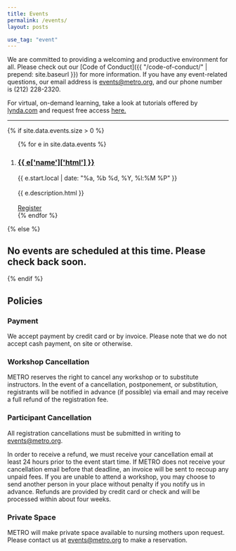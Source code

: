 ```yaml
---
title: Events
permalink: /events/
layout: posts

use_tag: "event"
---
```

We are committed to providing a welcoming and productive environment for all. Please check out our [Code of Conduct]({{ "/code-of-conduct/" | prepend: site.baseurl }}) for more information. If you have any event-related questions, our email address is [events@metro.org](mailto:events@metro.org), and our phone number is (212) 228-2320.

For virtual, on-demand learning, take a look at tutorials offered by [lynda.com](http://lynda.com/) and request free access [here.](https://docs.google.com/forms/d/e/1FAIpQLSex4Y3mWpBdnc_24ULgISj6Jr8Ww_URqFNI82u3Q6aQB5xyeg/viewform?usp=sf_link)

<hr />

{% if site.data.events.size > 0 %}
<ol class="posts">
{% for e in site.data.events %}
<li>
    <h3>
	<a href="{{ e.url }}">
      {{ e['name']['html'] }}
    </a>
	</h3>
	<div class="post-date">{{ e.start.local | date: "%a, %b %d, %Y, %l:%M %P" }}</div>
	<br/>
	<div class="post-excerpt">{{ e.description.html }} </div>
	<br/>
	<div><a href="{{ e.url }}">Register</a></div>
	</li>
{% endfor %}
</ol>
{% else %}

## No events are scheduled at this time. Please check back soon. ##

{% endif %}


## Policies

### Payment
We accept payment by credit card or by invoice. Please note that we do not accept cash payment, on site or otherwise.

### Workshop Cancellation
METRO reserves the right to cancel any workshop or to substitute instructors. In the event of a cancellation, postponement, or substitution, registrants will be notified in advance (if possible) via email and may receive a full refund of the registration fee.

### Participant Cancellation
All registration cancellations must be submitted in writing to events@metro.org.

In order to receive a refund, we must receive your cancellation email at least 24 hours prior to the event start time. If METRO does not receive your cancellation email before that deadline, an invoice will be sent to recoup any unpaid fees. If you are unable to attend a workshop, you may choose to send another person in your place without penalty if you notify us in advance. Refunds are provided by credit card or check and will be processed within about four weeks.

### Private Space
METRO will make private space available to nursing mothers upon request. Please contact us at [events@metro.org](mailto:events@metro.org) to make a reservation.

